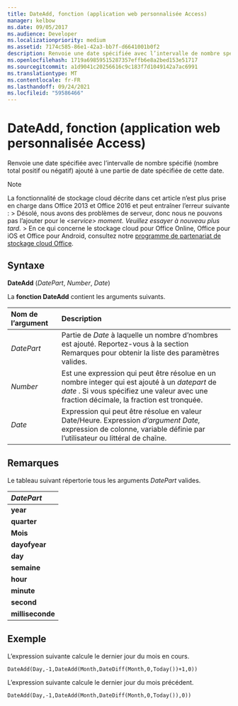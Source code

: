 ```yaml
---
title: DateAdd, fonction (application web personnalisée Access)
manager: kelbow
ms.date: 09/05/2017
ms.audience: Developer
ms.localizationpriority: medium
ms.assetid: 7174c585-86e1-42a3-bb7f-d6641001b0f2
description: Renvoie une date spécifiée avec l’intervalle de nombre spécifié (nombre total positif ou négatif) ajouté à une partie de date spécifiée de cette date.
ms.openlocfilehash: 1719a69859515287357effb6e8a2bed153e51717
ms.sourcegitcommit: a1d9041c20256616c9c183f7d1049142a7ac6991
ms.translationtype: MT
ms.contentlocale: fr-FR
ms.lasthandoff: 09/24/2021
ms.locfileid: "59586466"
---
```

# <a name="dateadd-function-access-custom-web-app"></a>DateAdd, fonction (application web personnalisée Access)

Renvoie une date spécifiée avec l’intervalle de nombre spécifié (nombre total positif ou négatif) ajouté à une partie de date spécifiée de cette date.
  
> [!NOTE]
> La fonctionnalité de stockage cloud décrite dans cet article n’est plus prise en charge dans Office 2013 et Office 2016 et peut entraîner l’erreur suivante : > Désolé, nous avons des problèmes de serveur, donc nous ne pouvons pas l’ajouter pour le *\<service\> moment. Veuillez essayer à nouveau plus tard.* > En ce qui concerne le stockage cloud pour Office Online, Office pour iOS et Office pour Android, consultez notre [programme de partenariat de stockage cloud Office](https://dev.office.com/programs/officecloudstorage). 
  
## <a name="syntax"></a>Syntaxe

**DateAdd** (*DatePart*, *Number*, *Date*) 
  
La **fonction DateAdd** contient les arguments suivants. 
  
|**Nom de l’argument**|**Description**|
|:-----|:-----|
| *DatePart*  <br/> |Partie de  *Date*  à laquelle un nombre d’nombres est ajouté. Reportez-vous à la section Remarques pour obtenir la liste des paramètres valides.  <br/> |
| *Number*  <br/> |Est une expression qui peut être résolue en un nombre integer qui est ajouté à un  *datepart*  de  *date*  . Si vous spécifiez une valeur avec une fraction décimale, la fraction est tronquée.  <br/> |
| *Date*  <br/> |Expression qui peut être résolue en valeur Date/Heure. Expression  *d’argument Date,*  expression de colonne, variable définie par l’utilisateur ou littéral de chaîne.  <br/> |
   
## <a name="remarks"></a>Remarques

Le tableau suivant répertorie tous les arguments  *DatePart*  valides. 
  
|***DatePart***|
|:-----|
|**year** <br/> |
|**quarter** <br/> |
|**Mois** <br/> |
|**dayofyear** <br/> |
|**day** <br/> |
|**semaine** <br/> |
|**hour** <br/> |
|**minute** <br/> |
|**second** <br/> |
|**milliseconde** <br/> |
   
## <a name="example"></a>Exemple

L’expression suivante calcule le dernier jour du mois en cours.
  
`DateAdd(Day,-1,DateAdd(Month,DateDiff(Month,0,Today())+1,0))`

L’expression suivante calcule le dernier jour du mois précédent.
  
`DateAdd(Day,-1,DateAdd(Month,DateDiff(Month,0,Today()),0))`


